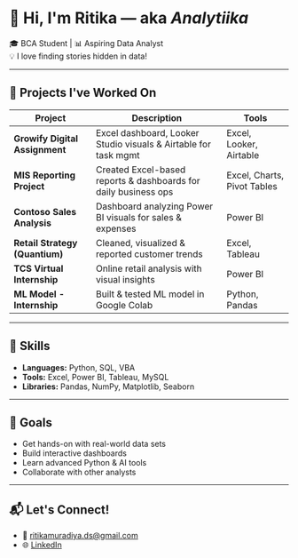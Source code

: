 # 👋 Hi, I'm Ritika — aka *Analytiika*

🎓 BCA Student | 📊 Aspiring Data Analyst  
💡 I love finding stories hidden in data!

---

## 💼 Projects I've Worked On


| Project | Description | Tools |
|--------|-------------|-------|
| **Growify Digital Assignment** | Excel dashboard, Looker Studio visuals & Airtable for task mgmt | Excel, Looker, Airtable |
| **MIS Reporting Project** | Created Excel-based reports & dashboards for daily business ops | Excel, Charts, Pivot Tables |
| **Contoso Sales Analysis** | Dashboard analyzing Power BI visuals for sales & expenses | Power BI |
| **Retail Strategy (Quantium)** | Cleaned, visualized & reported customer trends | Excel, Tableau |
| **TCS Virtual Internship** | Online retail analysis with visual insights | Power BI |
| **ML Model - Internship** | Built & tested ML model in Google Colab | Python, Pandas |
---

## 🔧 Skills
- **Languages:** Python, SQL, VBA
- **Tools:** Excel, Power BI, Tableau, MySQL
- **Libraries:** Pandas, NumPy, Matplotlib, Seaborn

---

## 🎯 Goals
- Get hands-on with real-world data sets
- Build interactive dashboards
- Learn advanced Python & AI tools
- Collaborate with other analysts

---

## 📬 Let's Connect!
- 📧 ritikamuradiya.ds@gmail.com
- 🌐 [LinkedIn](https://linkedin.com/in/ritikamuradiya)

<!--
**analytiika/analytiika** is a ✨ _special_ ✨ repository because its `README.md` (this file) appears on your GitHub profile.

Here are some ideas to get you started:

- 🔭 I’m currently working on ...
- 🌱 I’m currently learning ...
- 👯 I’m looking to collaborate on ...
- 🤔 I’m looking for help with ...
- 💬 Ask me about ...
- 📫 How to reach me: ...
- 😄 Pronouns: ...
- ⚡ Fun fact: ...
-->
